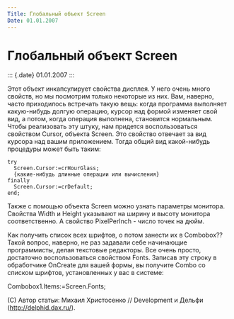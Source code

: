 ```yaml
---
Title: Глобальный объект Screen
Date: 01.01.2007
---
```



Глобальный объект Screen
========================

::: {.date}
01.01.2007
:::

Этот объект инкапсулирует свойства дисплея. У него очень много свойств,
но мы посмотрим только некоторые из них. Вам, наверно, часто приходилось
встречать такую вещь: когда программа выполняет какую-нибудь долгую
операцию, курсор над формой изменяет свой вид, а потом, когда операция
выполнена, становится нормальным. Чтобы реализовать эту штуку, нам
придется воспользоваться свойством Cursor, объекта Screen. Это свойство
отвечает за вид курсора над вашим приложением. Тогда общий вид
какой-нибудь процедуры может быть таким:

    try
      Screen.Cursor:=crHourGlass;
      {какие-нибудь длинные операции или вычисления}
    finally
      Screen.Cursor:=crDefault;
    end;

Также с помощью объекта Screen можно узнать параметры монитора. Свойства
Width и Height указывают на ширину и высоту монитора соответственно. А
свойство PixelPerInch - число точек на дюйм.

Как получить список всех шрифтов, о потом занести их в Combobox?? Такой
вопрос, наверно, не раз задавали себе начинающие программисты, делая
текстовые редакторы. Все очень просто, достаточно воспользоваться
свойством Fonts. Записав эту строку в обработчике OnCreate для вашей
формы, вы получите Combo со списком шрифтов, установленных у вас в
системе:

Combobox1.Items:=Screen.Fonts;

(С) Автор статьи: Михаил Христосенко // Development и Дельфи
(http://delphid.dax.ru/).
